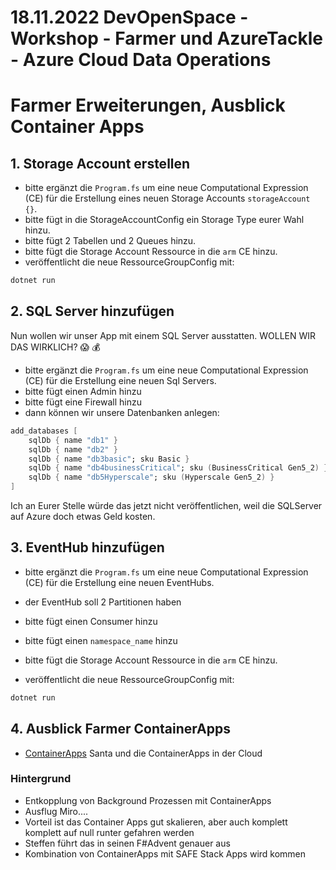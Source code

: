 # 18.11.2022 DevOpenSpace - Workshop - Farmer und AzureTackle - Azure Cloud Data Operations

# Farmer Erweiterungen, Ausblick Container Apps

## 1. Storage Account erstellen

- bitte ergänzt die `Program.fs` um eine neue Computational Expression (CE) für die Erstellung eines neuen Storage Accounts `storageAccount {}`.
- bitte fügt in die StorageAccountConfig ein Storage Type eurer Wahl hinzu.
- bitte fügt 2 Tabellen und 2 Queues hinzu.
- bitte fügt die Storage Account Ressource in die `arm` CE hinzu.
- veröffentlicht die neue RessourceGroupConfig mit:

```bash
dotnet run
```

## 2. SQL Server hinzufügen

Nun wollen wir unser App mit einem SQL Server ausstatten.
WOLLEN WIR DAS WIRKLICH?
:scream:
:moneybag:

- bitte ergänzt die `Program.fs` um eine neue Computational Expression (CE) für die Erstellung eine neuen Sql Servers.
- bitte fügt einen Admin hinzu
- bitte fügt eine Firewall hinzu
- dann können wir unsere Datenbanken anlegen:

```fs
add_databases [
    sqlDb { name "db1" }
    sqlDb { name "db2" }
    sqlDb { name "db3basic"; sku Basic }
    sqlDb { name "db4businessCritical"; sku (BusinessCritical Gen5_2) }
    sqlDb { name "db5Hyperscale"; sku (Hyperscale Gen5_2) }
]
```

Ich an Eurer Stelle würde das jetzt nicht veröffentlichen, weil die SQLServer auf Azure doch etwas Geld kosten.

## 3. EventHub hinzufügen

- bitte ergänzt die `Program.fs` um eine neue Computational Expression (CE) für die Erstellung eine neuen EventHubs.
- der EventHub soll 2 Partitionen haben
- bitte fügt einen Consumer hinzu
- bitte fügt einen `namespace_name` hinzu
- bitte fügt die Storage Account Ressource in die `arm` CE hinzu.

- veröffentlicht die neue RessourceGroupConfig mit:

```bash
dotnet run
```

## 4. Ausblick Farmer ContainerApps

* [ContainerApps](http://www.navision-blog.de/blog/2021/12/06/santa-and-the-container-apps-in-the-cloud/) Santa und die ContainerApps in der Cloud

### Hintergrund
- Entkopplung von Background Prozessen mit ContainerApps
- Ausflug Miro....
- Vorteil ist das Container Apps gut skalieren, aber auch komplett komplett auf null runter gefahren werden
- Steffen führt das in seinen F#Advent genauer aus
- Kombination von ContainerApps mit SAFE Stack Apps wird kommen